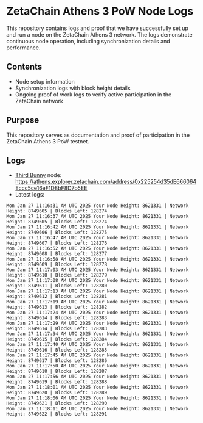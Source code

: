# ZetaChain Athens 3 PoW Node Logs
This repository contains logs and proof that we have successfully set up and run a node on the ZetaChain Athens 3 network. The logs demonstrate continuous node operation, including synchronization details and performance.

## Contents
- Node setup information
- Synchronization logs with block height details
- Ongoing proof of work logs to verify active participation in the ZetaChain network

## Purpose
This repository serves as documentation and proof of participation in the ZetaChain Athens 3 PoW testnet.

## Logs

- [Third Bunny](https://thirdbunny.xyz/) node: https://athens.explorer.zetachain.com/address/0x225254d35dE666064Eccc5ce16eF1D8bF8D7b5EE
- Latest logs:
```
Mon Jan 27 11:16:31 AM UTC 2025 Your Node Height: 8621331 | Network Height: 8749605 | Blocks Left: 128274
Mon Jan 27 11:16:37 AM UTC 2025 Your Node Height: 8621331 | Network Height: 8749605 | Blocks Left: 128274
Mon Jan 27 11:16:42 AM UTC 2025 Your Node Height: 8621331 | Network Height: 8749606 | Blocks Left: 128275
Mon Jan 27 11:16:47 AM UTC 2025 Your Node Height: 8621331 | Network Height: 8749607 | Blocks Left: 128276
Mon Jan 27 11:16:52 AM UTC 2025 Your Node Height: 8621331 | Network Height: 8749608 | Blocks Left: 128277
Mon Jan 27 11:16:58 AM UTC 2025 Your Node Height: 8621331 | Network Height: 8749609 | Blocks Left: 128278
Mon Jan 27 11:17:03 AM UTC 2025 Your Node Height: 8621331 | Network Height: 8749610 | Blocks Left: 128279
Mon Jan 27 11:17:08 AM UTC 2025 Your Node Height: 8621331 | Network Height: 8749611 | Blocks Left: 128280
Mon Jan 27 11:17:13 AM UTC 2025 Your Node Height: 8621331 | Network Height: 8749612 | Blocks Left: 128281
Mon Jan 27 11:17:19 AM UTC 2025 Your Node Height: 8621331 | Network Height: 8749613 | Blocks Left: 128282
Mon Jan 27 11:17:24 AM UTC 2025 Your Node Height: 8621331 | Network Height: 8749614 | Blocks Left: 128283
Mon Jan 27 11:17:29 AM UTC 2025 Your Node Height: 8621331 | Network Height: 8749614 | Blocks Left: 128283
Mon Jan 27 11:17:34 AM UTC 2025 Your Node Height: 8621331 | Network Height: 8749615 | Blocks Left: 128284
Mon Jan 27 11:17:40 AM UTC 2025 Your Node Height: 8621331 | Network Height: 8749616 | Blocks Left: 128285
Mon Jan 27 11:17:45 AM UTC 2025 Your Node Height: 8621331 | Network Height: 8749617 | Blocks Left: 128286
Mon Jan 27 11:17:50 AM UTC 2025 Your Node Height: 8621331 | Network Height: 8749618 | Blocks Left: 128287
Mon Jan 27 11:17:56 AM UTC 2025 Your Node Height: 8621331 | Network Height: 8749619 | Blocks Left: 128288
Mon Jan 27 11:18:01 AM UTC 2025 Your Node Height: 8621331 | Network Height: 8749620 | Blocks Left: 128289
Mon Jan 27 11:18:06 AM UTC 2025 Your Node Height: 8621331 | Network Height: 8749621 | Blocks Left: 128290
Mon Jan 27 11:18:11 AM UTC 2025 Your Node Height: 8621331 | Network Height: 8749622 | Blocks Left: 128291
```

